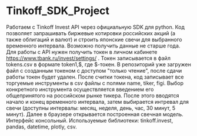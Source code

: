 # Tinkoff_SDK_Project
Работаем с Tinkoff Invest API через официальную SDK для python. Код позволяет запрашивать биржевые котировки российских акций (а также облигаций и валют) и строить японские свечи для выбранного временного интервала. Возможно получить данные не старше года.
Для работы с API нужен получить токен в личном кабинете https://www.tbank.ru/invest/settings/ . Токен записывается в файл tokens.csv в формате token1,$, где $-токен. В репозиторий уже загружен файл с созданным токеном с доступом "только чтение", после сдачи работы токен будет удален. После считки токена, код записывает все торгуемые инструменты в csv файлы с полями name, tiker, figi. Выбор конкретного инструмента осуществляется введением его общепринятого на российском рынке тикера. После этого вводятся начало и конец временного интервала, затем выбирается интревал для свечи (доступны интервалы: месяц, неделя, день, час, 30 минут, 5 минут). Далее в браузере открывается построенная свечная модель. Интерфейс консольный. 
Используемые библиотеки: tinkoff.invest, pandas, datetime, plotly, csv.
